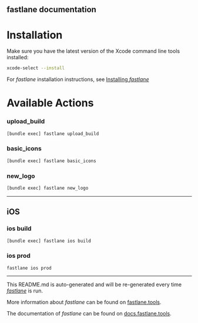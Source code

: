 fastlane documentation
----

# Installation

Make sure you have the latest version of the Xcode command line tools installed:

```sh
xcode-select --install
```

For _fastlane_ installation instructions, see [Installing _fastlane_](https://docs.fastlane.tools/#installing-fastlane)

# Available Actions

### upload_build

```sh
[bundle exec] fastlane upload_build
```



### basic_icons

```sh
[bundle exec] fastlane basic_icons
```



### new_logo

```sh
[bundle exec] fastlane new_logo
```



----


## iOS

### ios build

```sh
[bundle exec] fastlane ios build

```


### ios prod
```
fastlane ios prod
```



----

This README.md is auto-generated and will be re-generated every time [_fastlane_](https://fastlane.tools) is run.

More information about _fastlane_ can be found on [fastlane.tools](https://fastlane.tools).

The documentation of _fastlane_ can be found on [docs.fastlane.tools](https://docs.fastlane.tools).
